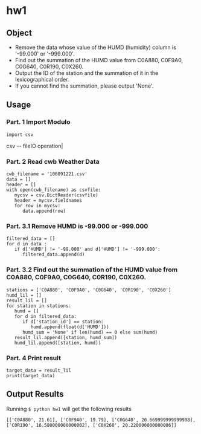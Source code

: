 # hw1

## Object

- Remove the data whose value of the HUMD (humidity) column is '-99.000' or '-999.000'.
- Find out the summation of the HUMD value from C0A880, C0F9A0, C0G640, C0R190, C0X260.
- Output the ID of the station and the summation of it in the lexicographical order.
- If you cannot find the summation, please output 'None'.

## Usage

### Part. 1 Import Modulo
```
import csv
```
csv -- fileIO operation|

### Part. 2 Read cwb Weather Data
```
cwb_filename = '106091221.csv'
data = []
header = []
with open(cwb_filename) as csvfile:
   mycsv = csv.DictReader(csvfile)
   header = mycsv.fieldnames
   for row in mycsv:
      data.append(row)
```
### Part. 3.1 Remove HUMD is -99.000 or -999.000
```
filtered_data = []
for d in data :
   if d['HUMD'] != '-99.000' and d['HUMD'] != '-999.000':
      filtered_data.append(d)
```
### Part. 3.2 Find out the summation of the HUMD value from C0A880, C0F9A0, C0G640, C0R190, C0X260.
```
stations = ['C0A880', 'C0F9A0', 'C0G640', 'C0R190', 'C0X260']
humd_lil = []
result_lil = []
for station in stations:
   humd = []
   for d in filtered_data:
      if d['station_id'] == station:
         humd.append(float(d['HUMD']))
      humd_sum = 'None' if len(humd) == 0 else sum(humd)
   result_lil.append([station, humd_sum])
   humd_lil.append([station, humd])
```   
### Part. 4 Print result
```   
target_data = result_lil
print(target_data)
```   
## Output Results

Running `$ python hw1` will get the following results
```
[['C0A880', 21.61], ['C0F9A0', 19.79], ['C0G640', 20.669999999999998], ['C0R190', 16.580000000000002], ['C0X260', 20.220000000000006]]
```
